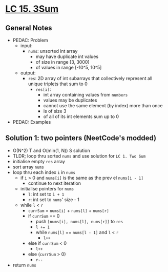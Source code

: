 # [LC 15. 3Sum](https://leetcode.com/problems/3sum/)

## General Notes

- PEDAC: Problem
  - input:
    - `nums`: unsorted int array
      - may have duplicate int values
      - of size in range \[3, 3000]
      - of values in range \[-10^5, 10^5]
  - output:
    - `res`: 2D array of int subarrays that collectively represent all unique triplets that sum to 0
      - `res[i]`:
        - int array containing values from `numbers`
        - values may be duplicates
        - cannot use the same element (by index) more than once
        - is of size 3
        - of all of its int elements sum up to 0
- PEDAC: Examples

## Solution 1: two pointers (NeetCode's modded)

- O(N^2) T and O(min(1, N)) S solution
- TLDR; loop thru sorted `nums` and use solution for `LC 1. Two Sum`
- initialise empty `res` array
- sort array `nums`
- loop thru each index `i` in `nums`
  - if `i` > 0 and `nums[i]` is the same as the prev el `nums[i - 1]`
    - continue to next iteration
  - initialise pointers for `nums`
    - `l`: int set to `i + 1`
    - `r`: int set to `nums`' size - 1
  - while `l` < `r`
    - `currSum` = `nums[i]` + `nums[l]` + `nums[r]`
    - if `currSum` == 0
      - push `[nums[i], nums[l], nums[r]]` to `res`
      - `l += 1`
      - while `nums[l]` == `nums[l - 1]` and `l` < `r`
        - `l++`
    - else if `currSum` < 0
      - `l++`
    - else (`currSum` > 0)
      - `r--`
- return `nums`
